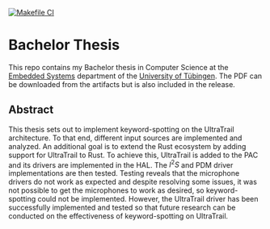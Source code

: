 [![Makefile CI](https://github.com/TomSchammo/Bachelorthesis/actions/workflows/makefile.yml/badge.svg)](https://github.com/TomSchammo/Bachelorthesis/actions/workflows/makefile.yml)

# Bachelor Thesis

This repo contains my Bachelor thesis in Computer Science at the [Embedded Systems](https://www.embedded.uni-tuebingen.de/en/home/) department of the [University of Tübingen](https://uni-tuebingen.de/en).
The PDF can be downloaded from the artifacts but is also included in the release.

## Abstract

This thesis sets out to implement keyword-spotting on the UltraTrail architecture.
To that end, different input sources are implemented and analyzed.
An additional goal is to extend the Rust ecosystem by adding support for UltraTrail to Rust.
To achieve this, UltraTrail is added to the PAC and its drivers are implemented in the HAL.
The $I^2S$ and PDM driver implementations are then tested.
Testing reveals that the microphone drivers do not work as expected and despite
resolving some issues, it was not possible to get the microphones to work as desired,
so keyword-spotting could not be implemented.
However, the UltraTrail driver has been successfully implemented and tested so that
future research can be conducted on the effectiveness of keyword-spotting on UltraTrail.
